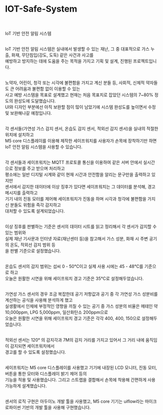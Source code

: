 # IOT-Safe-System <br><br>

IoT 기반 안전 알림 시스템<br><br>

IoT 기반 안전 알림 시스템은 실내에서 발생할 수 있는 재난, 그 중 대표적으로 가스 누출, 화재, 무단침입(강도, 도둑) 같은 사건과 사고를<br>
예방하고 방지하는 데에 도움을 주는 목적을 가지고 기획 및 설계, 진행된 프로젝트입니다.<br><br>

노약자, 어린이, 청각 또는 시각에 불편함을 가지고 계신 분들 등, 사회적, 신체적 약자들도 큰 어려움과 불편함 없이 이용할 수 있는 <br>
사고 예방 시스템을 목표로 설계했고 현재는 처음 목표치로 잡았던 시스템의 7~80% 정도의 완성도에 도달했습니다.<br>
UI와 디자인 부분에선 아직 보완할 점이 많이 남았기에 시스템 완성도를 높이면서 수정 및 보완해나갈 예정입니다.<br><br>

각 센서들(가연성 가스 감지 센서, 온습도 감지 센서, 적외선 감지 센서)을 실내의 적절한 위치에 설치하고<br>
M5 core 디스플레이를 이용해 제작한 세이프워치를 사용자가 손목에 장착하기만 하면 IoT 안전 알림 시스템을 사용할 수 있습니다.<br><br>

각 센서들과 세이프워치는 MQTT 프로토콜 통신을 이용하여 같은 서버 안에서 실시간으로 정보를 주고 받으며 처리하고<br>
평소에는 일반 디지털 시계와 같이 현재 시간과 안전함을 알리는 문구만을 출력하고 있지만<br>
센서에서 감지한 데이터에 이상 징후가 있다면 세이프워치는 그 데이터를 분석해, 경고 메시지를 출력하고<br>
기기 내의 진동 모터를 제어해 세이프워치가 진동을 하며 시각과 청각에 불편함을 가지신 분들도 위험을 즉각 감지하고<br>
대처할 수 있도록 설계되었습니다.<br><br>

이상 징후를 판별하는 기준은 센서의 데이터 시트를 읽고 정리해서 각 센서가 감지할 수 있는 범위와<br>
실제 재난 기사문과 인터넷 자료(재난센터 등)을 참고해서 가스 성분, 화재 시 주변 공기의 온도, 적외선 감지 범위 등<br>
을 판별 기준으로 설정했습니다.<br><br>

온습도 센서의 감지 범위는 섭씨 0 - 50℃이고 실제 사용 시에는 45 - 48℃를 기준으로 하고 <br>
오늘은 원활한 시연을 위해 세이프워치 경고 기준은 35℃로 설정해두었습니다.<br><br>

가연성 가스 센서의 경우 조금 복잡한데 공기 저항값과 공기 중 각 가연성 가스 성분비를 계산하는 공식을 사용해 분석하게 했고<br>
실생활에서 인체에 부정적인 영향을 끼칠 수 있는 공기 중 가스 성분의 비율은 메테인 약 10,000ppm, LPG 5,000ppm, 일산화탄소 200ppm으로<br>
오늘은 원활한 시연을 위해 세이프워치 경고 기준은 각각 400, 400, 150으로 설정해두었습니다.<br><br>

적외선 센서는 120° 의 감지각과 7M의 감지 거리를 가지고 있어서 그 거리 내에 움직임이 감지되면 세이프워치에서<br>
경고를 할 수 있도록 설정했습니다.<br><br>

세이프워치는 M5 core 디스플레이를 사용했고 기기에 내장된 LCD 모니터, 진동 모터, 버튼을 통한 모터와 디스플레이 밝기 제어 등의<br>
기능을 적용 및 사용했습니다. 그리고 스트랩을 결합해서 손목에 착용해 간편하게 사용 가능하게 설계했습니다.<br><br>

센서의 로직 구현은 아두이노 개발 툴을 사용했고, M5 core 기기는 uiflow라는 마이크로파이썬 기반의 개발 툴을 사용해 구현했습니다.
